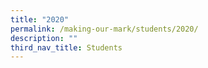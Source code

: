 ```yaml
---
title: "2020"
permalink: /making-our-mark/students/2020/
description: ""
third_nav_title: Students
---
```

